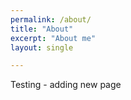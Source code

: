 ```yaml
---
permalink: /about/
title: "About"
excerpt: "About me"
layout: single

---
```


Testing - adding new page